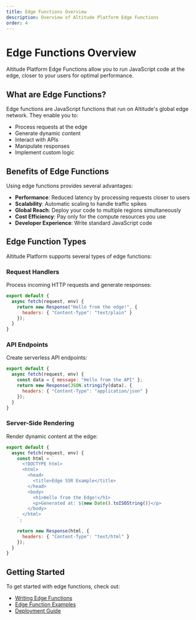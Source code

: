 ```yaml
---
title: Edge Functions Overview
description: Overview of Altitude Platform Edge Functions
order: 4
---
```


# Edge Functions Overview

Altitude Platform Edge Functions allow you to run JavaScript code at the edge, closer to your users for optimal performance.

## What are Edge Functions?

Edge functions are JavaScript functions that run on Altitude's global edge network. They enable you to:

- Process requests at the edge
- Generate dynamic content
- Interact with APIs
- Manipulate responses
- Implement custom logic

## Benefits of Edge Functions

Using edge functions provides several advantages:

- **Performance**: Reduced latency by processing requests closer to users
- **Scalability**: Automatic scaling to handle traffic spikes
- **Global Reach**: Deploy your code to multiple regions simultaneously
- **Cost Efficiency**: Pay only for the compute resources you use
- **Developer Experience**: Write standard JavaScript code

## Edge Function Types

Altitude Platform supports several types of edge functions:

### Request Handlers

Process incoming HTTP requests and generate responses:

```javascript
export default {
  async fetch(request, env) {
    return new Response("Hello from the edge!", {
      headers: { "Content-Type": "text/plain" }
    });
  }
}
```

### API Endpoints

Create serverless API endpoints:

```javascript
export default {
  async fetch(request, env) {
    const data = { message: "Hello from the API" };
    return new Response(JSON.stringify(data), {
      headers: { "Content-Type": "application/json" }
    });
  }
}
```

### Server-Side Rendering

Render dynamic content at the edge:

```javascript
export default {
  async fetch(request, env) {
    const html = `
      <!DOCTYPE html>
      <html>
        <head>
          <title>Edge SSR Example</title>
        </head>
        <body>
          <h1>Hello from the Edge!</h1>
          <p>Generated at: ${new Date().toISOString()}</p>
        </body>
      </html>
    `;
    
    return new Response(html, {
      headers: { "Content-Type": "text/html" }
    });
  }
}
```

## Getting Started

To get started with edge functions, check out:

- [Writing Edge Functions](./functions)
- [Edge Function Examples](./examples)
- [Deployment Guide](../guides/create-a-site)